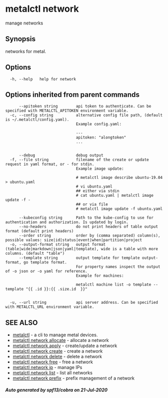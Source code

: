 # metalctl network

manage networks

## Synopsis

networks for metal.

## Options

```
  -h, --help   help for network
```

## Options inherited from parent commands

```
      --apitoken string        api token to authenticate. Can be specified with METALCTL_APITOKEN environment variable.
  -c, --config string          alternative config file path, (default is ~/.metalctl/config.yaml).
                               Example config.yaml:
                               
                               ---
                               apitoken: "alongtoken"
                               ...
                               
                               
      --debug                  debug output
  -f, --file string            filename of the create or update request in yaml format, or - for stdin.
                               Example image update:
                               
                               # metalctl image describe ubuntu-19.04 > ubuntu.yaml
                               # vi ubuntu.yaml
                               ## either via stdin
                               # cat ubuntu.yaml | metalctl image update -f -
                               ## or via file
                               # metalctl image update -f ubuntu.yaml
                               
      --kubeconfig string      Path to the kube-config to use for authentication and authorization. Is updated by login.
      --no-headers             do not print headers of table output format (default print headers)
      --order string           order by (comma separated) column(s), possible values: size|id|status|event|when|partition|project
  -o, --output-format string   output format (table|wide|markdown|json|yaml|template), wide is a table with more columns. (default "table")
      --template string        output template for template output-format, go template format.
                               For property names inspect the output of -o json or -o yaml for reference.
                               Example for machines:
                               
                               metalctl machine list -o template --template "{{ .id }}:{{ .size.id  }}"
                               
                               
  -u, --url string             api server address. Can be specified with METALCTL_URL environment variable.
```

## SEE ALSO

* [metalctl](metalctl.md)	 - a cli to manage metal devices.
* [metalctl network allocate](metalctl_network_allocate.md)	 - allocate a network
* [metalctl network apply](metalctl_network_apply.md)	 - create/update a network
* [metalctl network create](metalctl_network_create.md)	 - create a network
* [metalctl network delete](metalctl_network_delete.md)	 - delete a network
* [metalctl network free](metalctl_network_free.md)	 - free a network
* [metalctl network ip](metalctl_network_ip.md)	 - manage IPs
* [metalctl network list](metalctl_network_list.md)	 - list all networks
* [metalctl network prefix](metalctl_network_prefix.md)	 - prefix management of a network

##### Auto generated by spf13/cobra on 21-Jul-2020
